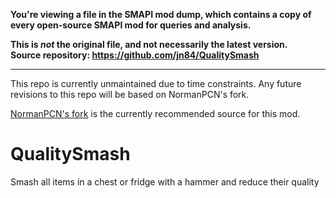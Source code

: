 **You're viewing a file in the SMAPI mod dump, which contains a copy of every open-source SMAPI mod
for queries and analysis.**

**This is _not_ the original file, and not necessarily the latest version.**  
**Source repository: https://github.com/jn84/QualitySmash**

----

This repo is currently unmaintained due to time constraints. Any future revisions to this repo will be based on NormanPCN's fork.

[NormanPCN's fork](https://github.com/NormanPCN/QualitySmash) is the currently recommended source for this mod.


# QualitySmash
Smash all items in a chest or fridge with a hammer and reduce their quality
